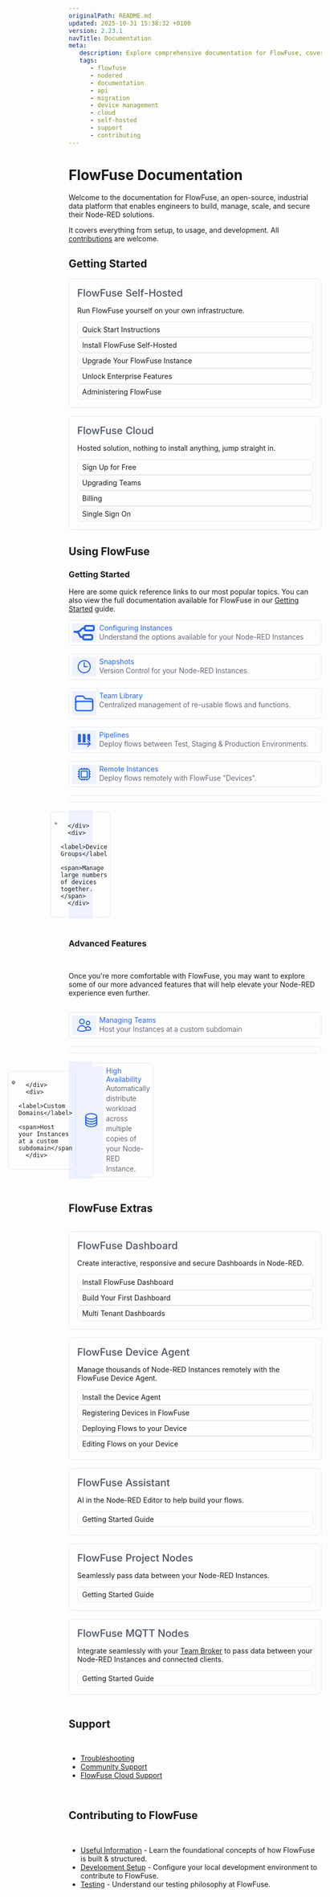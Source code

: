 ```yaml
---
originalPath: README.md
updated: 2025-10-31 15:38:32 +0100
version: 2.23.1
navTitle: Documentation
meta:
   description: Explore comprehensive documentation for FlowFuse, covering user manuals, API references, Node-RED migration guides, device management, FlowFuse Cloud setup, self-hosted installations, support resources, and contributing to FlowFuse development.
   tags:
      - flowfuse
      - nodered
      - documentation
      - api
      - migration
      - device management
      - cloud
      - self-hosted
      - support
      - contributing
---
```


<script>     
   class IconChevronRight extends HTMLElement {
      constructor() {
         super();
         this.attachShadow({ 'mode': 'open' })
      }
      
      connectedCallback () {
         this.shadowRoot.innerHTML = `<svg class="ff-icon ff-icon-sm" xmlns="http://www.w3.org/2000/svg" fill="none" viewBox="0 0 24 24" stroke-width="1.5" stroke="currentColor"><path stroke-linecap="round" stroke-linejoin="round" d="m8.25 4.5 7.5 7.5-7.5 7.5" /></svg>`
      }
   }
   customElements.define('icon-chevron-right', IconChevronRight);
</script>

# FlowFuse Documentation

Welcome to the documentation for FlowFuse, an open-source, industrial data platform that enables engineers to build, manage, scale, and secure their Node-RED solutions.

It covers everything from setup, to usage, and development. All [contributions](/docs/contribute/introduction/) are welcome. 

## Getting Started

<div class="ff-offering-tiles grid-cols-1 sm:grid-cols-2">
   <div class="ff-tile ff-offering-tile">
      <label>FlowFuse Self-Hosted</label>
      <p>Run FlowFuse yourself on your own infrastructure.</p>
      <ul style="margin-top: 0; margin-bottom: 0;">
         <li class="ff-offering-cta">
            <a href="/docs/quick-start/">
               Quick Start Instructions
               <icon-chevron-right class="ff-icon ff-icon-sm" />
            </a>
         </li>
         <li class="ff-offering-cta">
            <a href="/docs/install/introduction/">
               Install FlowFuse Self-Hosted
               <icon-chevron-right class="ff-icon ff-icon-sm" />
            </a>
         </li>
         <li>
            <a href="/docs/upgrade">
               Upgrade Your FlowFuse Instance
               <icon-chevron-right class="ff-icon ff-icon-sm" />
            </a>
         </li>
         <li>
            <a href="/docs/upgrade/open-source-to-premium/">
               Unlock Enterprise Features
               <icon-chevron-right class="ff-icon ff-icon-sm" />
            </a>
         </li>
         <li>
            <a href="/docs/admin/introduction/">
               Administering FlowFuse
               <icon-chevron-right class="ff-icon ff-icon-sm" />
            </a>
         </li>
      </ul>
   </div>
   <div class="ff-tile ff-offering-tile">
      <label>FlowFuse Cloud</label>
      <p>Hosted solution, nothing to install anything, jump straight in.</p>
      <ul style="margin-top: 0; margin-bottom: 0;">
         <li class="ff-offering-cta"><a href="https://app.flowfuse.com/account/create">Sign Up for Free<icon-chevron-right class="ff-icon ff-icon-sm" /></a></li>
         <li><a href="">Upgrading Teams<icon-chevron-right class="ff-icon ff-icon-sm" /></a></li>
         <li><a href="/docs/cloud/billing/">Billing<icon-chevron-right class="ff-icon ff-icon-sm" /></a></li>
         <li><a href="/docs/cloud/introduction/#single-sign-on">Single Sign On<icon-chevron-right class="ff-icon ff-icon-sm" /></a></li>
      </ul>
   </div>
</div>

## Using FlowFuse

### Getting Started

Here are some quick reference links to our most popular topics. You can also view the full documentation available for FlowFuse in our [Getting Started](http://localhost:8080/docs/user/introduction) guide.

<div class="ff-product-feature-tiles grid-cols-1 md:grid-cols-2">
   <a class="ff-tile ff-product-feature-tile" href="/docs/user/instance-settings/">
      <div class="ff-product-feature-tile-decorator">
         <svg xmlns="http://www.w3.org/2000/svg" viewBox="0 0 20 14.62"><path class="st0" d="M0,7.31v-1.72c5.09,0,5.81-.94,6.44-1.77,.72-.94,1.46-1.67,3.88-1.67v1.72c-1.76,0-2.04,.37-2.51,.99-1.02,1.34-2.31,2.45-7.81,2.45Z"/><path class="st0" d="M8.6,12.47c-2.9,0-3.47-1.58-3.88-2.73-.47-1.31-.87-2.43-4.72-2.43v-1.72c4.67,0,5.67,1.69,6.34,3.57,.38,1.06,.57,1.59,2.26,1.59v1.72Z"/><path class="st0" d="M16.78,14.62h-6.88c-.95,0-1.72-.77-1.72-1.72v-2.58c0-.95,.77-1.72,1.72-1.72h6.88c.95,0,1.72,.77,1.72,1.72v2.58c0,.95-.77,1.72-1.72,1.72Zm0-1.72v0h0Zm0-2.58h-6.88v2.58h6.88v-2.58Z"/><path class="st0" d="M18.28,6.02h-6.88c-.95,0-1.72-.77-1.72-1.72V1.72c0-.95,.77-1.72,1.72-1.72h6.88c.95,0,1.72,.77,1.72,1.72v2.58c0,.95-.77,1.72-1.72,1.72Zm0-1.72v0h0Zm0-2.58h-6.88v2.58h6.88V1.72Z"/></svg>
      </div>
      <div>
         <label>Configuring Instances</label>
         <span>Understand the options available for your Node-RED Instances</span>
      </div>
   </a>
   <a class="ff-tile ff-product-feature-tile" href="/docs/user/snapshots/">
      <div class="ff-product-feature-tile-decorator">
         <svg class="ff-icon" xmlns="http://www.w3.org/2000/svg" fill="none" viewBox="0 0 24 24" stroke-width="1" stroke="currentColor"><path stroke-linecap="round" stroke-linejoin="round" d="M12 6v6h4.5m4.5 0a9 9 0 1 1-18 0 9 9 0 0 1 18 0Z" /></svg>
      </div>
      <div>
         <label>Snapshots</label>
         <span>Version Control for your Node-RED Instances.</span>
      </div>
   </a>
   <a class="ff-tile ff-product-feature-tile" href="/docs/user/shared-library/">
      <div class="ff-product-feature-tile-decorator">
         <svg xmlns="http://www.w3.org/2000/svg" fill="none" viewBox="0 0 24 24" stroke-width="1.5" stroke="currentColor"><path stroke-linecap="round" stroke-linejoin="round" d="M2.25 12.75V12A2.25 2.25 0 0 1 4.5 9.75h15A2.25 2.25 0 0 1 21.75 12v.75m-8.69-6.44-2.12-2.12a1.5 1.5 0 0 0-1.061-.44H4.5A2.25 2.25 0 0 0 2.25 6v12a2.25 2.25 0 0 0 2.25 2.25h15A2.25 2.25 0 0 0 21.75 18V9a2.25 2.25 0 0 0-2.25-2.25h-5.379a1.5 1.5 0 0 1-1.06-.44Z" /></svg>
      </div>
      <div>
         <label>Team Library</label>
         <span>Centralized management of re-usable flows and functions.</span>
      </div>
   </a>
   <a class="ff-tile ff-product-feature-tile" href="/docs/user/snapshots/">
      <div class="ff-product-feature-tile-decorator">
         <svg class="ff-icon" xmlns="http://www.w3.org/2000/svg" xmlns:xlink="http://www.w3.org/1999/xlink" x="0px" y="0px" viewBox="0 0 24 24" style="enable-background:new 0 0 24 24;" xml:space="preserve"><g class="st0"><path d="M7,15.8 M7,3.1 M7,15.8V4.2C7,3.5,6.5,3,5.8,3H3.9C3.2,3,2.6,3.5,2.6,4.2v11.6"/><path d="M14,15.8 M14,3.1 M14,15.8V4.2C14,3.5,13.5,3,12.8,3h-1.9c-0.7,0-1.2,0.5-1.2,1.2v11.6"/><path d="M21,3.1 M21,15c0-2.7,0-10.8,0-10.8C21,3.5,20.5,3,19.8,3h-1.9c-0.7,0-1.2,0.5-1.2,1.2V11"/><path d="M17.2,22.5c-0.2,0-0.4-0.1-0.5-0.2c-0.3-0.3-0.3-0.8,0-1.1l2.5-2.5H3c-0.4,0-0.8-0.3-0.8-0.8s0.3-0.8,0.8-0.8h16.2l-2.5-2.5c-0.3-0.3-0.3-0.8,0-1.1s0.8-0.3,1.1,0l3.8,3.8c0.1,0.1,0.1,0.2,0.2,0.2c0,0.1,0.1,0.2,0.1,0.3s0,0.2-0.1,0.3c0,0.1-0.1,0.2-0.2,0.2l-3.8,3.8C17.6,22.4,17.4,22.5,17.2,22.5z"/></g></svg>
      </div>
      <div>
         <label>Pipelines</label>
         <span>Deploy flows between Test, Staging & Production Environments.</span>
      </div>
   </a>
   <a class="ff-tile ff-product-feature-tile" href="/docs/user/device-groups/">
      <div class="ff-product-feature-tile-decorator">
         <svg class="ff-icon" xmlns="http://www.w3.org/2000/svg" fill="none" viewBox="0 0 24 24" stroke-width="1" stroke="currentColor"><path stroke-linecap="round" stroke-linejoin="round" d="M8.25 3v1.5M4.5 8.25H3m18 0h-1.5M4.5 12H3m18 0h-1.5m-15 3.75H3m18 0h-1.5M8.25 19.5V21M12 3v1.5m0 15V21m3.75-18v1.5m0 15V21m-9-1.5h10.5a2.25 2.25 0 0 0 2.25-2.25V6.75a2.25 2.25 0 0 0-2.25-2.25H6.75A2.25 2.25 0 0 0 4.5 6.75v10.5a2.25 2.25 0 0 0 2.25 2.25Zm.75-12h9v9h-9v-9Z" /></svg>
      </div>
      <div>
         <label>Remote Instances</label>
         <span>Deploy flows remotely with FlowFuse "Devices".</span>
      </div>
   </a>
   <a class="ff-tile ff-product-feature-tile" href="/docs/user/device-groups/">
      <div class="ff-product-feature-tile-decorator">
         <svg class="ff-icon" viewBox="0 0 24 24" fill="none" xmlns="http://www.w3.org/2000/svg"><g><path d="M16.2 11.63H11.63V16.2H16.2V11.63Z" fill="currentColor"/><path fill-rule="evenodd" clip-rule="evenodd" d="M8.27997 16.18V18.13C8.27997 18.5 8.42997 18.87 8.69997 19.14C8.96997 19.41 9.32997 19.56 9.70997 19.56H11.66V20.67C11.66 20.82 11.72 20.97 11.83 21.08C12.05 21.3 12.43 21.3 12.65 21.08C12.76 20.97 12.82 20.83 12.82 20.67V19.56H15.03V20.67C15.03 20.82 15.09 20.97 15.2 21.08C15.42 21.3 15.8 21.3 16.02 21.08C16.13 20.97 16.19 20.83 16.19 20.67V19.56H18.14C18.51 19.56 18.88 19.41 19.15 19.14C19.42 18.87 19.57 18.51 19.57 18.13V16.18H20.68C20.83 16.18 20.98 16.12 21.09 16.01C21.2 15.9 21.26 15.75 21.26 15.6C21.26 15.45 21.2 15.3 21.09 15.19C20.98 15.08 20.84 15.02 20.68 15.02H19.57V12.81H20.68C20.83 12.81 20.98 12.75 21.09 12.64C21.2 12.53 21.26 12.38 21.26 12.23C21.26 12.08 21.2 11.93 21.09 11.82C20.98 11.71 20.83 11.65 20.68 11.65H19.57V9.69996C19.57 9.32996 19.42 8.95996 19.15 8.68996C18.88 8.41996 18.52 8.26996 18.14 8.26996H12.82V7.15996C12.82 7.00996 12.76 6.85996 12.65 6.74996C12.43 6.52996 12.05 6.52996 11.83 6.74996C11.72 6.85996 11.66 6.99996 11.66 7.15996V8.26996H9.70997C9.32997 8.26996 8.96997 8.41996 8.69997 8.68996C8.43997 8.94996 8.27997 9.31996 8.27997 9.69996V11.65H7.16997C7.01997 11.65 6.86997 11.71 6.75997 11.82C6.64997 11.93 6.58997 12.08 6.58997 12.23C6.58997 12.38 6.64997 12.53 6.75997 12.64C6.86997 12.75 7.01997 12.81 7.16997 12.81H8.27997V16.18ZM18.4 18.39H9.43997V9.42996H18.4V18.39Z" fill="currentColor"/><path fill-rule="evenodd" clip-rule="evenodd" d="M8.28997 15.02H6.07997V6.05996H15.04V8.26996H16.2V6.31996C16.2 5.94996 16.05 5.57996 15.78 5.30996C15.52 5.04996 15.15 4.88996 14.77 4.88996H12.82V3.77996C12.82 3.62996 12.76 3.47996 12.65 3.36996C12.43 3.14996 12.05 3.14996 11.83 3.36996C11.72 3.47996 11.66 3.61996 11.66 3.77996V4.88996H9.44997V3.77996C9.44997 3.62996 9.38997 3.47996 9.27997 3.36996C9.05997 3.14996 8.67997 3.14996 8.45997 3.36996C8.34997 3.47996 8.28997 3.61996 8.28997 3.77996V4.88996H6.33997C5.95997 4.88996 5.59997 5.03996 5.32997 5.30996C5.06997 5.56996 4.90997 5.93996 4.90997 6.31996V8.26996H3.79997C3.64997 8.26996 3.49997 8.32996 3.38997 8.43996C3.27997 8.54996 3.21997 8.69996 3.21997 8.84996C3.21997 8.99996 3.27997 9.14996 3.38997 9.25996C3.49997 9.36996 3.64997 9.42996 3.79997 9.42996H4.90997V11.64H3.79997C3.64997 11.64 3.49997 11.7 3.38997 11.81C3.27997 11.92 3.21997 12.06 3.21997 12.22C3.21997 12.38 3.27997 12.52 3.38997 12.63C3.49997 12.74 3.64997 12.8 3.79997 12.8H4.90997V14.75C4.90997 15.12 5.05997 15.49 5.32997 15.76C5.59997 16.03 5.95997 16.18 6.33997 16.18H8.27997V15.02H8.28997Z" fill="currentColor"/></g><defs></defs>
</svg>

      </div>
      <div>
         <label>Device Groups</label>
         <span>Manage large numbers of devices together.</span>
      </div>
   </a>
</div>

### Advanced Features

Once you're more comfortable with FlowFuse, you may want to explore some of our more advanced features that will help elevate your Node-RED experience even further.

<div class="ff-product-feature-tiles grid-cols-1 md:grid-cols-2">
   <a class="ff-tile ff-product-feature-tile" href="/docs/user/team/">
      <div class="ff-product-feature-tile-decorator">
         <svg class="ff-icon" xmlns="http://www.w3.org/2000/svg" fill="none" viewBox="0 0 24 24" stroke-width="1" stroke="currentColor"><path stroke-linecap="round" stroke-linejoin="round" d="M15 19.128a9.38 9.38 0 0 0 2.625.372 9.337 9.337 0 0 0 4.121-.952 4.125 4.125 0 0 0-7.533-2.493M15 19.128v-.003c0-1.113-.285-2.16-.786-3.07M15 19.128v.106A12.318 12.318 0 0 1 8.624 21c-2.331 0-4.512-.645-6.374-1.766l-.001-.109a6.375 6.375 0 0 1 11.964-3.07M12 6.375a3.375 3.375 0 1 1-6.75 0 3.375 3.375 0 0 1 6.75 0Zm8.25 2.25a2.625 2.625 0 1 1-5.25 0 2.625 2.625 0 0 1 5.25 0Z" /></svg>
      </div>
      <div>
         <label>Managing Teams</label>
         <span>Host your Instances at a custom subdomain</span>
      </div>
   </a>
   <a class="ff-tile ff-product-feature-tile" href="/docs/user/custom-hostnames/">
      <div class="ff-product-feature-tile-decorator">
         <svg class="ff-icon" xmlns="http://www.w3.org/2000/svg" fill="none" viewBox="0 0 24 24" stroke-width="1" stroke="currentColor"><path stroke-linecap="round" stroke-linejoin="round" d="M12 21a9.004 9.004 0 0 0 8.716-6.747M12 21a9.004 9.004 0 0 1-8.716-6.747M12 21c2.485 0 4.5-4.03 4.5-9S14.485 3 12 3m0 18c-2.485 0-4.5-4.03-4.5-9S9.515 3 12 3m0 0a8.997 8.997 0 0 1 7.843 4.582M12 3a8.997 8.997 0 0 0-7.843 4.582m15.686 0A11.953 11.953 0 0 1 12 10.5c-2.998 0-5.74-1.1-7.843-2.918m15.686 0A8.959 8.959 0 0 1 21 12c0 .778-.099 1.533-.284 2.253m0 0A17.919 17.919 0 0 1 12 16.5c-3.162 0-6.133-.815-8.716-2.247m0 0A9.015 9.015 0 0 1 3 12c0-1.605.42-3.113 1.157-4.418" /></svg>

      </div>
      <div>
         <label>Custom Domains</label>
         <span>Host your Instances at a custom subdomain</span>
      </div>
   </a>
   <a class="ff-tile ff-product-feature-tile" href="/docs/user/device-groups/">
      <div class="ff-product-feature-tile-decorator">
         <svg class="ff-icon" xmlns="http://www.w3.org/2000/svg" fill="none" viewBox="0 0 24 24" stroke="currentColor"><path stroke-linecap="round" stroke-linejoin="round" d="M20.25 6.375c0 2.278-3.694 4.125-8.25 4.125S3.75 8.653 3.75 6.375m16.5 0c0-2.278-3.694-4.125-8.25-4.125S3.75 4.097 3.75 6.375m16.5 0v11.25c0 2.278-3.694 4.125-8.25 4.125s-8.25-1.847-8.25-4.125V6.375m16.5 0v3.75m-16.5-3.75v3.75m16.5 0v3.75C20.25 16.153 16.556 18 12 18s-8.25-1.847-8.25-4.125v-3.75m16.5 0c0 2.278-3.694 4.125-8.25 4.125s-8.25-1.847-8.25-4.125" /></svg>
      </div>
      <div>
         <label>High Availability</label>
         <span>Automatically distribute workload across multiple copies of your Node-RED Instance.</span>
      </div>
   </a>
</div>


## FlowFuse Extras

<div class="ff-offering-tiles grid-cols-1 sm:grid-cols-2 lg:grid-cols-2">
   <div class="ff-tile ff-offering-tile">
      <label>FlowFuse Dashboard</label>
      <p>Create interactive, responsive and secure Dashboards in Node-RED.<p>
      <ul>
         <li><a href="https://dashboard.flowfuse.com">Install FlowFuse Dashboard<icon-chevron-right class="ff-icon ff-icon-sm" /></a></li>
         <li><a href="https://dashboard.flowfuse.com">Build Your First Dashboard<icon-chevron-right class="ff-icon ff-icon-sm" /></a></li>
         <li><a href="https://dashboard.flowfuse.com/user/multi-tenancy.html">Multi Tenant Dashboards<icon-chevron-right class="ff-icon ff-icon-sm" /></a></li>
      </ul>
   </div>
   <div class="ff-tile ff-offering-tile">
      <label>FlowFuse Device Agent</label>
      <p>Manage thousands of Node-RED Instances remotely with the FlowFuse Device Agent.<p>
      <ul>
         <li><a href="/docs/device-agent/install/">Install the Device Agent<icon-chevron-right class="ff-icon ff-icon-sm" /></a></li>
         <li><a href="/docs/device-agent/register/">Registering Devices in FlowFuse<icon-chevron-right class="ff-icon ff-icon-sm" /></a></li>
         <li><a href="/docs/device-agent/deploy/">Deploying Flows to your Device<icon-chevron-right class="ff-icon ff-icon-sm" /></a></li>
         <li><a href="/docs/device-agent/deploy/">Editing Flows on your Device<icon-chevron-right class="ff-icon ff-icon-sm" /></a></li>
      </ul>
   </div>
   <div class="ff-tile ff-offering-tile">
      <label>FlowFuse Assistant</label>
      <p>AI in the Node-RED Editor to help build your flows.<p>
      <ul>
         <li><a href="/docs/user/assistant/">Getting Started Guide<icon-chevron-right class="ff-icon ff-icon-sm" /></a></li>
      </ul>
   </div>
   <div class="ff-tile ff-offering-tile">
      <label>FlowFuse Project Nodes</label>
      <p>Seamlessly pass data between your Node-RED Instances.<p>
      <ul>
         <li><a href="/docs/user/projectnodes/">Getting Started Guide<icon-chevron-right class="ff-icon ff-icon-sm" /></a></li>
      </ul>
   </div>
   <div class="ff-tile ff-offering-tile">
      <label>FlowFuse MQTT Nodes</label>
      <p>Integrate seamlessly with your <a href="/docs/user/teambroker/">Team Broker</a> to pass data between your Node-RED Instances and connected clients.</p>
      <ul>
         <li><a href="/docs/user/mqtt-nodes/">Getting Started Guide<icon-chevron-right class="ff-icon ff-icon-sm" /></a></li>
      </ul>
   </div>
</div>

## Support

- [Troubleshooting](/docs/debugging/)
- [Community Support](https://community.flowfuse.com/)
- [FlowFuse Cloud Support](/docs/premium-support/)

## Contributing to FlowFuse
 - [Useful Information](./contribute/introduction/#contributing-to-flowfuse) - Learn the foundational concepts of how FlowFuse is built & structured. 
 - [Development Setup](./contribute/introduction/#development-setup) - Configure your local development environment to contribute to FlowFuse.
 - [Testing](./contribute/introduction/#testing) - Understand our testing philosophy at FlowFuse.

<style>
.st0 {
   fill: currentColor;
   stroke-width: 1.5;
   stroke-linecap: round;
   stroke-linejoin: round;
}
</style>


<style>
   a label {
      cursor: pointer;
   }
   .ff-tile,
   .ff-offering-tile ul li a {
      gap: 6px;
      border: 1px solid #e2e8f0;
      border-radius: 0.5rem;
   }
   .ff-tile span {
      display: block;
      color: #374151;
      font-size: 0.875rem;
      font-weight: 300;
      line-height: 1.25rem;
   }
   .ff-offering-tiles {
      display: grid;
      gap: 1rem;
   }
   .ff-offering-tile {
      padding: 1rem;
   }
   .ff-offering-tile .ff-offering-cta {
      /* margin-bottom: 1.5rem; */
   }
   .ff-offering-tile label {
      font-size: 1.25rem;
      font-weight: 500;
      color: #4b5563;
      display: flex;
      align-items: center;
      gap: 6px;
   }
   .ff-offering-tile label img {
      width: 32px;
   }
   .ff-offering-tile ul {
      list-style: none;
      padding: 0;
      margin-bottom: 0;
   }
   .ff-offering-tile ul li {
      padding-left: 0;
   }
   .ff-offering-tile ul li:last-child {
      margin-bottom: 0;
   }
   .ff-offering-tile ul li a {
      display: flex;
      padding: 6px 9px;
      text-decoration: none;
      align-items: center;
      justify-content: space-between;
   }
   .ff-offering-tile ul li a:hover,
   .ff-product-feature-tile:hover {
      cursor: pointer;
      border: 1px solid #4F46E5;
      text-decoration: none;
   }
   .ff-offering-tile ul li .ff-icon {
      padding-right: 0;      
   }
   .ff-product-feature-tiles {
      display: grid;
      gap: 1rem;
   }
   .ff-product-feature-tile {
      display: flex;
      padding: 6px;
      text-decoration: none;
   }
   .ff-product-feature-tile label,
   .ff-product-feature-tile .ff-product-feature-tile-decorator {
      color: #2463eb;
   }
   .ff-product-feature-tile .ff-icon {
      width: 32px;
      height: 32px;
      stroke-width: 1.5px;
   }
   .ff-product-feature-tile-decorator {
      background-color: #EEF2FF;
      padding: 3px;
      width: 42px;
      display: flex;
      justify-content: center;
      align-items: center;
      flex-shrink: 0;
   }
</style>
